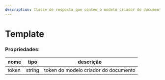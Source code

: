 ```yaml
---
description: Classe de resposta que contem o modelo criador do documento
---
```


# Template

### Propriedades:

| nome  |  tipo  | descrição                            |
| ----- | :----: | ------------------------------------ |
| token | string | token do modelo criador do documento |

